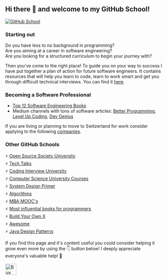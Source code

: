 ## Hi there 👋 and welcome to my GitHub School!

[<img src="https://i.ibb.co/QPK7CWf/scott-webb-O0-T1-SIg-HAf-M-unsplash.jpg" alt="GitHub School">](https://unsplash.com/photos/O0T1SIgHAfM)

### Starting out

Do you have less to no background in programming?<br/>
Are you aiming at a career in software engineering?<br/>
Are you looking for a structured curriculum to begin your journey with?<br/>

Then you've come to the right place! To guide you on your way to success I have put together a plan of action for future software engineers. It contains resources that will help you learn to code, learn to work smart and get you through difficult technical interviews. You can find it [here](https://github.com/ajitagupta/startingout).

### Becoming a Software Professional

- [Top 12 Software Engineering Books](https://github.com/ajitagupta/softwareengineerbooks)
- Medium channels with tons of software articles: [Better Programming](https://betterprogramming.pub/), [Level Up Coding](https://levelup.gitconnected.com/), [Dev Genius](https://blog.devgenius.io/)

If you are living or planning to move to Switzerland for work consider applying to the following [companies](https://github.com/ajitagupta/swisssoftwareconsulting).

### Other GitHub Schools
⚡ [Open Source Society University](https://github.com/ossu/computer-science)<br>
⚡ [Tech Talks](https://github.com/JanVanRyswyck/awesome-talks)<br>
⚡ [Coding Interview University](https://github.com/jwasham/coding-interview-university)<br>
⚡ [Computer Science University Courses](https://github.com/prakhar1989/awesome-courses)<br>
⚡ [System Design Primer](https://github.com/donnemartin/system-design-primer)<br>
⚡ [Algorithms](https://github.com/TheAlgorithms)<br>
⚡ [MBA MOOC's](https://github.com/dperconti/MOOC-MBA)<br>
⚡ [Most influential books for programmers](https://github.com/cs-books/influential-cs-books)<br>
⚡ [Build Your Own X](https://github.com/danistefanovic/build-your-own-x)<br>
⚡ [Awesome](https://github.com/sindresorhus/awesome)<br>
⚡ [Java Design Patterns](https://github.com/iluwatar/java-design-patterns)

<!-- If you like what I do and want me to build more such projects, maybe consider buying me a coffee 🥺👉👈<br><br>-->
If you find this page and it's content useful you could consider helping it grow even more by using the 👇 button below!
I deeply appreciate everyone's valuable help! 🙏<br><br>
[<img src="https://cdn.buymeacoffee.com/buttons/v2/default-yellow.png" alt="Buy Me A Coffee" height="35">](https://www.buymeacoffee.com/ajita.gupta)

<!--


**ajitagupta/ajitagupta** is a ✨ _special_ ✨ repository because its `README.md` (this file) appears on your GitHub profile.


Here are some ideas to get you started:

- 🔭 I’m currently working on ...
- 🌱 I’m currently learning ...
- 👯 I’m looking to collaborate on ...
- 🤔 I’m looking for help with ...
- 💬 Ask me about ...
- 📫 How to reach me: ...
- 😄 Pronouns: ...
- ⚡ Fun fact: ...
-->
